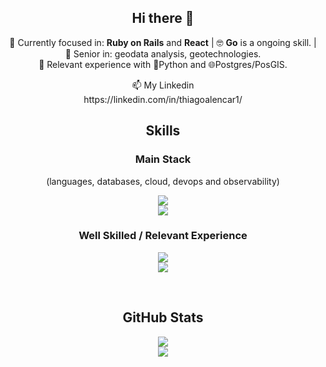 <div align="center">
  <h2>Hi there 👋</h2>
  <p>
  🎯 Currently focused in: <strong>Ruby on Rails</strong> and <strong>React</strong> | 🤓 <strong>Go</strong> is a ongoing skill. | 👴 Senior in: geodata analysis, geotechnologies. <br /> 🧰 Relevant experience with 🐍Python and 🌐Postgres/PosGIS.
  </p>
  <p>
    📫 My Linkedin<br />
    https://linkedin.com/in/thiagoalencar1/
  </p>
</div>
<!--
- 🎯 Currently focused in: **Ruby on Rails** and **React**.
- 🤓 **Java** is a ongoing skill.
- 👴 Senior in: geodata analysis, geotechnologies.
- 🤔 Seriously thinking about Go.
- 🧰 Relevant experience with 🐍Python and 🌐Postgres/PosGIS.
- 📫 My Linkedin: https://linkedin.com/in/thiagoalencar1/
-->

<div align="center">
  <h2>Skills</h2>
  <h3>Main Stack</h3>
  <p>(languages, databases, cloud, devops and observability)</p>
  <p>
    <img src="https://skillicons.dev/icons?i=ruby,rails,html,css,js,postgres,mysql" /> <br />
    <img src="https://skillicons.dev/icons?i=aws,docker,git,github,gitlab,linux,bash" />
  </p>
  
  <h3>Well Skilled / Relevant Experience</h3>
  <p>
    <img src="https://skillicons.dev/icons?i=python,react,ts,elixir,tailwind,sqlite" /> <br />
    <img src="https://skillicons.dev/icons?i=java,redis,rabbitmq,graphql,bootstrap" />
  </p>
</div>
<br />
<div align="center">
  <h2>GitHub Stats</h2>
  <img src="https://github-readme-stats-git-masterrstaa-rickstaa.vercel.app/api/top-langs/?username=thiagoalencar1&layout=compact&bg_color=000&border_color=30A3DC&title_color=E94D5F&text_color=FFF" /><br />
  <img src="https://streak-stats.demolab.com?user=thiagoalencar1&theme=dark&exclude_days=Sun%2CSat" />
</div>

<!--
**thiagogondim/thiagogondim** is a ✨ _special_ ✨ repository because its `README.md` (this file) appears on your GitHub profile.

Here are some ideas to get you started:

- 🔭 I’m currently working on ...
- 🌱 I’m currently learning ...
- 👯 I’m looking to collaborate on ...
- 🤔 I’m looking for help with ...
- 💬 Ask me about ...
- 📫 How to reach me: ...
- 😄 Pronouns: ...
- ⚡ Fun fact: ...
-->
